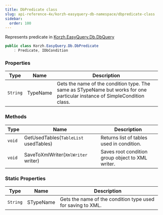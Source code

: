 ```yaml
---
title: DbPredicate class
slug: api-reference-4x/korzh-easyquery-db-namespace/dbpredicate-class
sidebar:
  order: 100
---
```


Represents predicate in [Korzh.EasyQuery.Db.DbQuery](/easyquery/docs/api-reference-4x/korzh-easyquery-db-namespace/dbquery-class)
```csharp
public class Korzh.EasyQuery.Db.DbPredicate
    : Predicate, IDbCondition

```

### Properties

| Type | Name | Description | 
| --- | --- | --- | 
| `String` | TypeName | Gets the name of the condition type.  The same as STypeName but works for one particular instance of SimpleCondition class. | 


### Methods

| Type | Name | Description | 
| --- | --- | --- | 
| `void` | GetUsedTables(`TableList` usedTables) | Returns list of tables used in condition. | 
| `void` | SaveToXmlWriter(`XmlWriter` writer) | Saves root condition group object to XML writer. | 


### Static Properties

| Type | Name | Description | 
| --- | --- | --- | 
| `String` | STypeName | Gets the name of the condition type used for saving to XML. |
